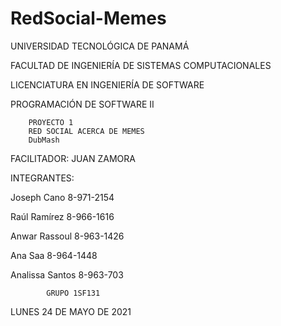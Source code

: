 # RedSocial-Memes

UNIVERSIDAD TECNOLÓGICA DE PANAMÁ

FACULTAD DE INGENIERÍA DE SISTEMAS COMPUTACIONALES 

LICENCIATURA EN INGENIERÍA DE SOFTWARE


PROGRAMACIÓN DE SOFTWARE II


        PROYECTO 1
        RED SOCIAL ACERCA DE MEMES
        DubMash


FACILITADOR: JUAN ZAMORA


INTEGRANTES:

Joseph Cano			8-971-2154

Raúl Ramírez 			8-966-1616

Anwar Rassoul 			8-963-1426

Ana Saa				8-964-1448

Analissa Santos                 8-963-703                           


            GRUPO 1SF131


LUNES 24 DE MAYO DE 2021
